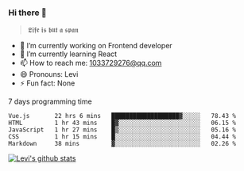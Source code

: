### Hi there 👋

> 𝕷𝖎𝖋𝖊 𝖎𝖘 𝖇𝖚𝖙 𝖆 𝖘𝖕𝖆𝖓

- 🔭 I’m currently working on Frontend developer
- 🌱 I’m currently learning React
- 📫 How to reach me: 1033729276@qq.com
- 😄 Pronouns: Levi
- ⚡ Fun fact: None


7 days programming time



<!--START_SECTION:waka-->
```text
Vue.js       22 hrs 6 mins   ███████████████████▓░░░░░   78.43 % 
HTML         1 hr 43 mins    █▓░░░░░░░░░░░░░░░░░░░░░░░   06.15 % 
JavaScript   1 hr 27 mins    █▒░░░░░░░░░░░░░░░░░░░░░░░   05.16 % 
CSS          1 hr 15 mins    █░░░░░░░░░░░░░░░░░░░░░░░░   04.44 % 
Markdown     38 mins         ▓░░░░░░░░░░░░░░░░░░░░░░░░   02.26 % 
```
<!--END_SECTION:waka-->


[![Levi's github stats](https://github-readme-stats.vercel.app/api?username=chaossssss)](https://github.com/anuraghazra/github-readme-stats)
